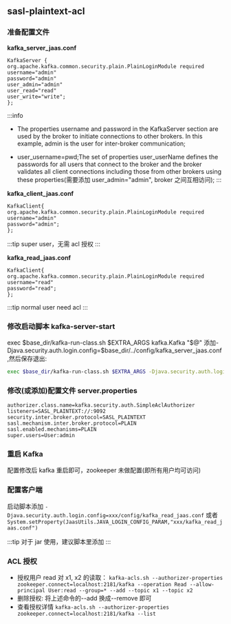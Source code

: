 ## sasl-plaintext-acl

### 准备配置文件

**kafka_server_jaas.conf**

```log
KafkaServer {
org.apache.kafka.common.security.plain.PlainLoginModule required
username="admin"
password="admin"
user_admin="admin"
user_read="read"
user_write="write";
};
```
:::info
- The properties username and password in the KafkaServer section are used by the broker to initiate connections to other brokers. In this example, admin is the user for inter-broker communication;

- user_username=pwd;The set of properties user_userName defines the passwords for all users that connect to the broker and the broker validates all client connections including those from other brokers using these properties(需要添加 user_admin="admin", broker 之间互相访问);
:::

**kafka_client_jaas.conf**

```log
KafkaClient{
org.apache.kafka.common.security.plain.PlainLoginModule required
username="admin"
password="admin";
};
```

:::tip
super user，无需 acl 授权
:::

**kafka_read_jaas.conf**

```log
KafkaClient{
org.apache.kafka.common.security.plain.PlainLoginModule required
username="read"
password="read";
};
```

:::tip
normal user need acl
:::

### 修改启动脚本 kafka-server-start

exec $base_dir/kafka-run-class.sh $EXTRA_ARGS kafka.Kafka "$@"
添加-Djava.security.auth.login.config=\$base_dir/../config/kafka_server_jaas.conf ,然后保存退出:

```bash
exec $base_dir/kafka-run-class.sh $EXTRA_ARGS -Djava.security.auth.login.config=$base_dir/../config/kafka_server_jaas.conf kafka.Kafka "$@"
```

### 修改(或添加)配置文件 server.properties

```properties
authorizer.class.name=kafka.security.auth.SimpleAclAuthorizer
listeners=SASL_PLAINTEXT://:9092
security.inter.broker.protocol=SASL_PLAINTEXT
sasl.mechanism.inter.broker.protocol=PLAIN
sasl.enabled.mechanisms=PLAIN
super.users=User:admin
```

### 重启 Kafka

配置修改后 kafka 重启即可，zookeeper 未做配置(即所有用户均可访问)

### 配置客户端

启动脚本添加
`-Djava.security.auth.login.config=xxx/config/kafka_read_jaas.conf`
或者
`System.setProperty(JaasUtils.JAVA_LOGIN_CONFIG_PARAM,"xxx/kafka_read_jaas.conf")`

:::tip
对于 jar 使用，建议脚本里添加
:::

### ACL 授权

- 授权用户 read 对 x1, x2 的读取：
  `kafka-acls.sh --authorizer-properties zookeeper.connect=localhost:2181/kafka --operation Read --allow-principal User:read --group=* --add --topic x1 --topic x2`
- 删除授权: 将上述命令的--add 换成--remove 即可
- 查看授权详情
  `kafka-acls.sh --authorizer-properties zookeeper.connect=localhost:2181/kafka --list`
